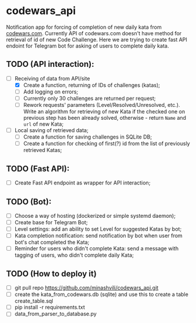 # codewars_api
Notification app for forcing of completion of new daily kata from [codewars.com](https://www.codewars.com/).
Currently API of codewars.com doesn't have method for retrieval of id of new Code Challenge.
Here we are trying to create fast API endoint for Telegram bot for asking of users to complete daily kata.

## TODO (API interaction):
- [ ] Receiving of data from API/site
  - [x] Create a function, returning of IDs of challenges (katas);
  - [ ] Add logging on errors;
  - [ ] Currently only 30 challenges are returned per request;
  - [ ] Rework requests' parameters (Level/Resolved/Unresolved, etc.). Write an algorithm for retrieving of new Kata if the checked one on previous step has been already solved, otherwise - return `Name` and `url` of new Kata;
- [ ] Local saving of retrieved data;
  - [ ] Create a function for saving challenges in SQLite DB; 
  - [ ] Create a function for checking of first(?) id from the list of previously retrieved Katas;

## TODO (Fast API):
- [ ] Create Fast API endpoint as wrapper for API interaction;

## TODO (Bot):
- [ ] Choose a way of hosting (dockerized or simple systemd daemon);
- [ ] Create base for Telegram Bot;
- [ ] Level settings: add an ability to set Level for suggested Katas by bot;
- [ ] Kata completion notification: send notification by bot when user from bot's chat completed the Kata;
- [ ] Reminder for users who didn't complete Kata: send a message with tagging of users, who didn't complete daily Kata;

## TODO (How to deploy it)
- [ ] git pull repo https://github.com/minashvili/codewars_api.git
- [ ] create the kata_from_codewars.db (sqlite) and use this to create a table create_table.sql 
- [ ] pip install -r requirements.txt
- [ ] data_from_parser_to_database.py
